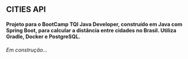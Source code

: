 
## CITIES API

<h4>Projeto para o BootCamp TQI Java Developer, construído em Java com Spring Boot, para calcular a distância entre cidades no Brasil. Utiliza Gradle, Docker e PostgreSQL.</h4>

<h6>Em construção...</h6>
